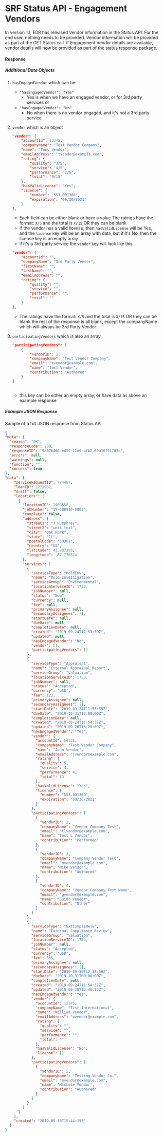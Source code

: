 # SRF Status API - Engagement Vendors

In version 1.1, EDR has released Vendor information in the Status API. For the end user, nothing needs to be provided. Vendor information will be provided as part of the GET Status call. If Engagement Vendor details are available, vendor details will now be provided as part of the status response package.

#### Response

##### Additional Data Objects

1. `hasEngagedVendor` which can be:
    -  `"hasEngagedVendor": "Yes"`
       - Yes is when we have an engaged vendor, or for 3rd party services
  or
    - `"hasEngagedVendor": "No"`
       - No when there is no vendor engaged, and it's not a 3rd party service
2. `vendor` which is an object
    ```json
    "vendor": {
        "accountId": 12345,
        "companyName": "Test Vendor Company",
        "name": "Tony Vendor",
        "emailAddress": "tvendor@example.com",
        "rating": {
            "quality": "3/5",
            "service": "4/5",
            "performance": "2/5",
            "total": "9/15"
        },
        "hasValidLicense": "Yes",
        "license": {
            "number": "553.001360",
            "expiration": "09/30/2021"
        }
    },

    ```
    - Each field can be either blank or have a value
    The ratings have the format: `X/5` and the total is `X/15` OR they can be blank
    - If the vendor has a valid license, then `hasValidLicense` will be Yes, and the `license` key will be an array with data, but if it's No, then the license key is an empty array
    - if it's a 3rd party service the `vendor` key will look like this
    ```json
    "vendor": {
        "accountId": "",
        "companyName": "3rd Party Vendor",
        "firstName": "",
        "lastName": "",
        "emailAddress": "",
        "rating": {
            "quality": "",
            "service": "",
            "performance": "",
            "total": ""
        }
    },
    ```
    - The ratings have the format: `X/5` and the total is `X/15` OR they can be blank the rest of the response is all blank, except the companyName which will always be 3rd Party Vendor
3. `participatingVendors` which is also an array
    ```json
    "participatingVendors": [
        {
            "vendorID": 1,
            "companyName": "Test Vendor Company",
            "email": "tvendor@example.com",
            "name": "Test Vendor",
            "contribution": "Authored"
        }
    ]
    ​
    ```

    - this key can be either an empty array, or have data as above an example response

##### Example JSON Response

Sample of a full JSON response from Status API

  ```json
  {
  "meta": {
    "reason": "OK",
    "responseCode": 200,
    "responseID": "9a376460-e459-11e9-bfb2-69a10751705e",
    "errors": null,
    "warnings": null,
    "function": "",
    "success": true
  },
  "data": {
      "serviceRequestID": 774487,
      "loanID": 1271932,
      "draft": false,
      "locations": [
        {
          "locationID": 1900556,
          "jobNumber": "19-000910-0003",
          "complete": false,
          "address": {
            "street1": "7 Humphrey",
            "street2": "unit text",
            "city": "Oak Park",
            "state": "IL",
            "postalCode": "60302",
            "country": "US",
            "latitude": 41.887195,
            "longitude": -87.776514
          },
          "services": [
            {
              "serviceType": "MoldInv",
              "name": "Mold Investigation",
              "serviceGroup": "Environmental",
              "locationServiceID": 1752,
              "jobNumber": null,
              "status": "New",
              "currency": null,
              "fee": null,
              "primaryAssignee": null,
              "secondaryAssignees": [],
              "startDate": null,
              "dueDate": null,
              "completionDate": null,
              "created": "2019-09-24T11:53:59Z",
              "updated": null,
              "hasEngagedVendor": "No",
              "vendor": [],
              "participatingVendors": []
            },
            {
              "serviceType": "Appraisal",
              "name": "External Appraisal Report",
              "serviceGroup": "Valuation",
              "locationServiceID": 1753,
              "jobNumber": null,
              "status": "Accepted",
              "currency": "USD",
              "fee": 123,
              "primaryAssignee": null,
              "secondaryAssignees": [],
              "startDate": "2019-09-24T11:55:55Z",
              "dueDate": "2019-10-31T13:00:00Z",
              "completionDate": null,
              "created": "2019-09-24T11:54:37Z",
              "updated": "2019-09-26T13:25:09Z",
              "hasEngagedVendor": "Yes",
              "vendor": {
                "accountId": 54321,
                "companyName": "Test Vendor Company",
                "name": "John Vendor",
                "emailAddress": "jvendor@example.com",
                "rating": {
                  "quality": 5,
                  "service": 4,
                  "performance": 4,
                  "total": 13
                },
                "hasValidLicense": "Yes",
                "license": {
                  "number": "553.001360",
                  "expiration": "09/30/2021"
                }
              },
              "participatingVendors": [
                {
                  "vendorID": 2,
                  "companyName": "Vendor Company Test",
                  "email": "tlvendor@example.com",
                  "name": "Test L Vendor",
                  "contribution": "Performed"
                },
                {
                  "vendorID": 3,
                  "companyName": "Company Vendor Test",
                  "email": "mvendor@example.com",
                  "name": "Mike Vendor",
                  "contribution": "Authored"
                },
                {
                  "vendorID": 4,
                  "companyName": "Vendor Company Test Name",
                  "email": "gvendor@example.com",
                  "name": "Guido Vendor",
                  "contribution": "Other"
                }
              ]
            },
            {
              "serviceType": "ExtCompliRevw",
              "name": "External Compliance Review",
              "serviceGroup": "Valuation",
              "locationServiceID": 1754,
              "jobNumber": null,
              "status": "Accepted",
              "currency": "USD",
              "fee": 555,
              "primaryAssignee": null,
              "secondaryAssignees": [],
              "startDate": "2019-09-30T12:38:56Z",
              "dueDate": "2019-10-31T00:00:00Z",
              "completionDate": null,
              "created": "2019-09-24T11:54:37Z",
              "updated": "2019-09-30T12:48:12Z",
              "hasEngagedVendor": "Yes",
              "vendor": {
                "accountId": 12345,
                "companyName": "Test International",
                "name": "William Vendor",
                "emailAddress": "wvendor@example.com",
                "rating": {
                  "quality": "",
                  "service": "",
                  "performance": "",
                  "total": ""
                },
                "hasValidLicense": "No",
                "license": []
              },
              "participatingVendors": [
                {
                  "vendorID": 5,
                  "companyName": "Testing Vendor Co.",
                  "email": "mvendor@example.com",
                  "name": "Michele Vendor",
                  "contribution": "Authored"
                }
              ]
            }
          ]
        }
      ],
      "created": "2019-09-16T15:44:15Z"
    }
  }

  ```
